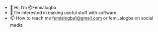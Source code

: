 - 👋 Hi, I’m @Femialogba
- 👀 I’m interested in making useful stuff with software.
- 📫 How to reach me femialogba1@gmail.com or femi_alogba on social media


<!---
fmlog/fmlog is a ✨ special ✨ repository because its `README.md` (this file) appears on your GitHub profile.
You can click the Preview link to take a look at your changes.
--->
